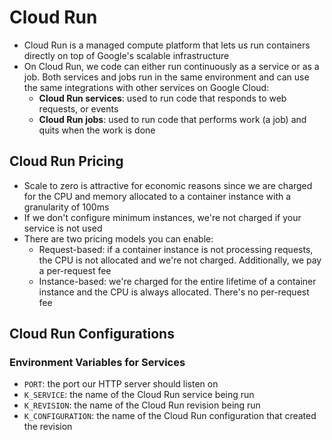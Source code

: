 # Cloud Run

- Cloud Run is a managed compute platform that lets us run containers directly on top of Google's scalable infrastructure
- On Cloud Run, we code can either run continuously as a service or as a job. Both services and jobs run in the same environment and can use the same integrations with other services on Google Cloud:
    - **Cloud Run services**: used to run code that responds to web requests, or events
    - **Cloud Run jobs**: used to run code that performs work (a job) and quits when the work is done

## Cloud Run Pricing

- Scale to zero is attractive for economic reasons since we are charged for the CPU and memory allocated to a container instance with a granularity of 100ms
- If we don't configure minimum instances, we're not charged if your service is not used
- There are two pricing models you can enable:
    - Request-based: if a container instance is not processing requests, the CPU is not allocated and we're not charged. Additionally, we pay a per-request fee
    - Instance-based: we're charged for the entire lifetime of a container instance and the CPU is always allocated. There's no per-request fee

## Cloud Run Configurations

### Environment Variables for Services

- `PORT`: the port our HTTP server should listen on
- `K_SERVICE`: the name of the Cloud Run service being run
- `K_REVISION`: the name of the Cloud Run revision being run
- `K_CONFIGURATION`: the name of the Cloud Run configuration that created the revision